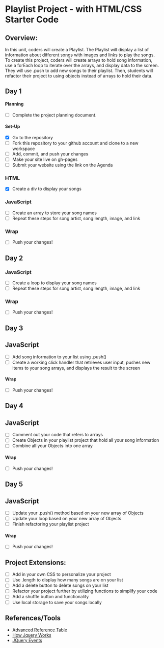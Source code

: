 # Playlist Project - with HTML/CSS Starter Code

## Overview:

In this unit, coders will create a Playlist. The Playlist will display a list of information about different songs with images and links to play the songs. To create this project, coders will create arrays to hold song information, use a forEach loop to iterate over the arrays, and display data to the screen. They will use .push to add new songs to their playlist. Then, students will refactor their project to using objects instead of arrays to hold their data.

## Day 1

#### Planning

- [ ] Complete the project planning document.

#### Set-Up

- [x] Go to the repository
- [ ] Fork this repository to your github account and clone to a new workspace
- [ ] Add, commit, and push your changes
- [ ] Make your site live on gh-pages
- [ ] Submit your website using the link on the Agenda

### HTML

- [x] Create a div to display your songs

### JavaScript

- [ ] Create an array to store your song names
- [ ] Repeat these steps for song artist, song length, image, and link

### Wrap

- [ ] Push your changes!

## Day 2

### JavaScript

- [ ] Create a loop to display your song names
- [ ] Repeat these steps for song artist, song length, image, and link

### Wrap

- [ ] Push your changes!

## Day 3

## JavaScript

- [ ] Add song information to your list using .push()
- [ ] Create a working click handler that retrieves user input, pushes new items to your song arrays, and displays the result to the screen

#### Wrap

- [ ] Push your changes!

## Day 4

## JavaScript

- [ ] Comment out your code that refers to arrays
- [ ] Create Objects in your playlist project that hold all your song information
- [ ] Combine all your Objects into one array

#### Wrap

- [ ] Push your changes!

## Day 5

## JavaScript

- [ ] Update your .push() method based on your new array of Objects
- [ ] Update your loop based on your new array of Objects
- [ ] Finish refactoring your playlist project

#### Wrap

- [ ] Push your changes!

## Project Extensions:

- [ ] Add in your own CSS to personalize your project
- [ ] Use .length to display how many songs are on your list
- [ ] Add a delete button to delete songs on your list
- [ ] Refactor your project further by utilizing functions to simplify your code
- [ ] Add a shuffle button and functionality
- [ ] Use local storage to save your songs locally

## References/Tools

- [Advanced Reference Table](https://docs.google.com/document/d/1SElvLDvtVOoYZJyR5XbCQJWbSTxyChDiQkz7n3c63Go/preview)
- [How Jquery Works](http://learn.jquery.com/about-jquery/how-jquery-works/)
- [JQuery Events](http://api.jquery.com/category/events/)
